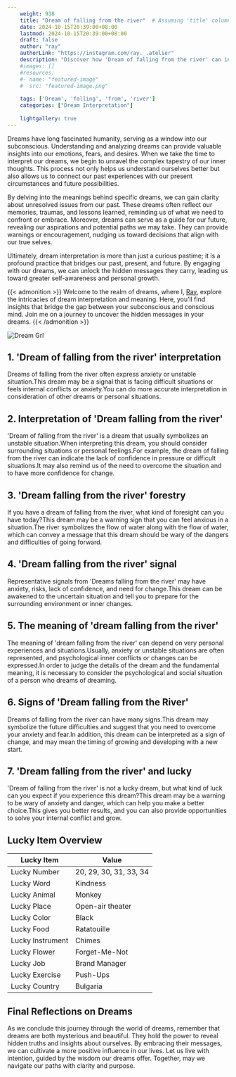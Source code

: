 ```yaml
---
    weight: 938
    title: "Dream of falling from the river"  # Assuming 'title' column exists
    date: 2024-10-15T20:39:00+08:00
    lastmod: 2024-10-15T20:39:00+08:00
    draft: false
    author: "ray"
    authorLink: "https://instagram.com/ray._.atelier"
    description: "Discover how 'Dream of falling from the river' can interpret your future and uncover its significant meanings in your life."
    #images: []
    #resources:
    #- name: "featured-image"
    #  src: "featured-image.png"
    
    tags: ['Dream', 'falling', 'from', 'river']
    categories: ["Dream Interpretation"]
    
    lightgallery: true
---
```

    
Dreams have long fascinated humanity, serving as a window into our subconscious. Understanding and analyzing dreams can provide valuable insights into our emotions, fears, and desires. When we take the time to interpret our dreams, we begin to unravel the complex tapestry of our inner thoughts. This process not only helps us understand ourselves better but also allows us to connect our past experiences with our present circumstances and future possibilities.

By delving into the meanings behind specific dreams, we can gain clarity about unresolved issues from our past. These dreams often reflect our memories, traumas, and lessons learned, reminding us of what we need to confront or embrace. Moreover, dreams can serve as a guide for our future, revealing our aspirations and potential paths we may take. They can provide warnings or encouragement, nudging us toward decisions that align with our true selves.

Ultimately, dream interpretation is more than just a curious pastime; it is a profound practice that bridges our past, present, and future. By engaging with our dreams, we can unlock the hidden messages they carry, leading us toward greater self-awareness and personal growth.

{{< admonition >}}
Welcome to the realm of dreams, where I, [Ray](https://instagram.com/ray._.atelier), explore the intricacies of dream interpretation and meaning. Here, you’ll find insights that bridge the gap between your subconscious and conscious mind. Join me on a journey to uncover the hidden messages in your dreams.
{{< /admonition >}}

![Dream Grl](https://cdn.pixabay.com/photo/2017/11/02/03/35/gothic-2910057_1280.jpg "Dream Grl")

## 1. 'Dream of falling from the river' interpretation
Dreams of falling from the river often express anxiety or unstable situation.This dream may be a signal that is facing difficult situations or feels internal conflicts or anxiety.You can do more accurate interpretation in consideration of other dreams or personal situations.

## 2. Interpretation of 'Dream falling from the river'
'Dream of falling from the river' is a dream that usually symbolizes an unstable situation.When interpreting this dream, you should consider surrounding situations or personal feelings.For example, the dream of falling from the river can indicate the lack of confidence in pressure or difficult situations.It may also remind us of the need to overcome the situation and to have more confidence for change.

## 3. 'Dream falling from the river' forestry
If you have a dream of falling from the river, what kind of foresight can you have today?This dream may be a warning sign that you can feel anxious in a situation.The river symbolizes the flow of water along with the flow of water, which can convey a message that this dream should be wary of the dangers and difficulties of going forward.

## 4. 'Dream falling from the river' signal
Representative signals from 'Dreams falling from the river' may have anxiety, risks, lack of confidence, and need for change.This dream can be awakened to the uncertain situation and tell you to prepare for the surrounding environment or inner changes.

## 5. The meaning of 'dream falling from the river'
The meaning of 'dream falling from the river' can depend on very personal experiences and situations.Usually, anxiety or unstable situations are often represented, and psychological inner conflicts or changes can be expressed.In order to judge the details of the dream and the fundamental meaning, it is necessary to consider the psychological and social situation of a person who dreams of dreaming.

## 6. Signs of 'Dream falling from the River'
Dreams of falling from the river can have many signs.This dream may symbolize the future difficulties and suggest that you need to overcome your anxiety and fear.In addition, this dream can be interpreted as a sign of change, and may mean the timing of growing and developing with a new start.

## 7. 'Dream falling from the river' and lucky
'Dream of falling from the river' is not a lucky dream, but what kind of luck can you expect if you experience this dream?This dream may be a warning to be wary of anxiety and danger, which can help you make a better choice.This gives you better results, and you can also provide opportunities to solve your internal conflict and grow.

## Lucky Item Overview
| Lucky Item          | Value              |
|---------------|--------------------|
| Lucky Number        | 20, 29, 30, 31, 33, 34  |
| Lucky Word          | Kindness |
| Lucky Animal        | Monkey |
| Lucky Place         | Open-air theater     |
| Lucky Color         | Black     |
| Lucky Food          | Ratatouille      |
| Lucky Instrument    | Chimes |
| Lucky Flower        | Forget-Me-Not    |
| Lucky Job           | Brand Manager       |
| Lucky Exercise      | Push-Ups  |
| Lucky Country       | Bulgaria    |


##  Final Reflections on Dreams

As we conclude this journey through the world of dreams, remember that dreams are both mysterious and beautiful. They hold the power to reveal hidden truths and insights about ourselves. By embracing their messages, we can cultivate a more positive influence in our lives. Let us live with intention, guided by the wisdom our dreams offer. Together, may we navigate our paths with clarity and purpose.
